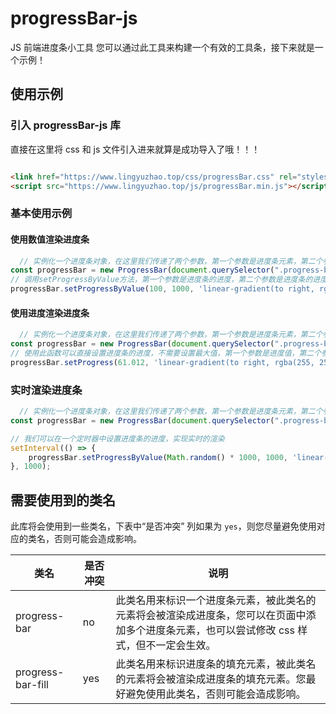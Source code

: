# progressBar-js
JS 前端进度条小工具 您可以通过此工具来构建一个有效的工具条，接下来就是一个示例！

## 使用示例

### 引入 progressBar-js 库

直接在这里将 css 和 js 文件引入进来就算是成功导入了哦！！！

```html

<link href="https://www.lingyuzhao.top/css/progressBar.css" rel="stylesheet">
<script src="https://www.lingyuzhao.top/js/progressBar.min.js"></script>
```

### 基本使用示例

#### 使用数值渲染进度条

```javascript
  // 实例化一个进度条对象，在这里我们传递了两个参数，第一个参数是进度条元素，第二个参数是回调函数，这个回调函数会在进度条的进度发生变化时调用。
const progressBar = new ProgressBar(document.querySelector(".progress-bar"), (now, max) => document.querySelector(".p").innerText = `进度为：${(now / max * 100).toFixed(2)}%`);
// 调用setProgressByValue方法，第一个参数是进度条的进度，第二个参数是进度条的进度变化时间，第三个参数是进度条的颜色，第四个参数是进度条的进度即将到达最大值时的颜色。
progressBar.setProgressByValue(100, 1000, 'linear-gradient(to right, rgba(255, 255, 255, 0.5), #8c00ff)', 'linear-gradient(to right, rgba(255, 255, 255, 0.5), #0f0)');
```

#### 使用进度渲染进度条

```javascript
  // 实例化一个进度条对象，在这里我们传递了两个参数，第一个参数是进度条元素，第二个参数是回调函数，这个回调函数会在进度条的进度发生变化时调用。
const progressBar = new ProgressBar(document.querySelector(".progress-bar"), (now, max) => document.querySelector(".p").innerText = `进度为：${(now / max * 100).toFixed(2)}%`);
// 使用此函数可以直接设置进度条的进度，不需要设置最大值，第一个参数是进度值，第二个参数是进度条的背景颜色，第三个参数是进度条的填充颜色。
progressBar.setProgress(61.012, 'linear-gradient(to right, rgba(255, 255, 255, 0.5), #8c00ff)', 'linear-gradient(to right, rgba(255, 255, 255, 0.5), #0f0)');
```

### 实时渲染进度条

```javascript
  // 实例化一个进度条对象，在这里我们传递了两个参数，第一个参数是进度条元素，第二个参数是回调函数，这个回调函数会在进度条的进度发生变化时调用。
const progressBar = new ProgressBar(document.querySelector(".progress-bar"), (now, max) => document.querySelector(".p").innerText = `进度为：${(now / max * 100).toFixed(2)}%`);

// 我们可以在一个定时器中设置进度条的进度，实现实时的渲染
setInterval(() => {
    progressBar.setProgressByValue(Math.random() * 1000, 1000, 'linear-gradient(to right, rgba(255, 255, 255, 0.5), #8c00ff)', 'linear-gradient(to right, rgba(255, 255, 255, 0.5), #0f0)');
}, 1000);
```

## 需要使用到的类名

此库将会使用到一些类名，下表中“是否冲突” 列如果为 `yes`，则您尽量避免使用对应的类名，否则可能会造成影响。

| 类名                | 是否冲突 | 说明                                                                       |
|-------------------|------|--------------------------------------------------------------------------|
| progress-bar      | no   | 此类名用来标识一个进度条元素，被此类名的元素将会被渲染成进度条，您可以在页面中添加多个进度条元素，也可以尝试修改 css 样式，但不一定会生效。 |
| progress-bar-fill | yes  | 此类名用来标识进度条的填充元素，被此类名的元素将会被渲染成进度条的填充元素。您最好避免使用此类名，否则可能会造成影响。              |
